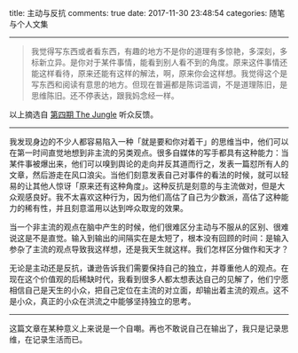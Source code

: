 title: 主动与反抗
comments: true
date: 2017-11-30 23:48:54
categories: 随笔与个人文集

---
> 我觉得写东西或者看东西，有趣的地方不是你的道理有多惊艳，多深刻，多标新立异。是你对于某件事情，能看到别人看不到的角度。原来这件事情还能这样看待，原来还能有这样的解法，啊，原来你会这样想。我觉得这个是写东西和阅读有意思的地方。但现在普遍都是陈词滥调，不是道理陈旧，是思维陈旧。还不停表达，跟我妈念经一样。

以上摘选自 [第四期 The Jungle](//music.163.com/#/program?id=1366476523) 听众反馈。

---

我发现身边的不少人都容易陷入一种「就是要和你对着干」的思维当中，他们可以在第一时间直觉地想到非主流的另类观点。很多自媒体的写手都具有这种能力：当某件事被爆出来，他们可以嗅到舆论的走向并反其道而行之，发表一篇怼所有人的文章，然后游走在风口浪尖。当他们刻意发表自己对事件的看法的时候，就可以轻易的让其他人惊讶「原来还有这种角度」。这种反抗是刻意的与主流做对，但是大众观感良好。我不太喜欢这种行为，因为他们高估了自己为少数派，高估了这种能力的稀有性，并且刻意滥用以达到哗众取宠的效果。

当一个非主流的观点在脑中产生的时候，他们很难区分主动与不服从的区别、很难说这是不是直觉。输入到输出的间隔实在是太短了，根本没有回顾的时间：是输入参杂了主流的观点导致我这样想，还是我天生就这样。我们怎样区分做作和天才？

无论是主动还是反抗，谦逊告诉我们需要保持自己的独立，并尊重他人的观点。在现在这个价值观的后稀缺时代，我看到很多人都太想表达自己的见解了，他们宁愿相信自己是天生的小众，把自己定位在主流的对立面，却输出着主流的观点。这不是小众，真正的小众在洪流之中能够坚持独立的思考。

---

这篇文章在某种意义上来说是一个自嘲。再也不敢说自己在输出了，我只是记录思维，在记录生活而已。

